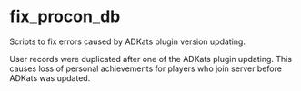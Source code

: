 # fix_procon_db
Scripts to fix errors caused by ADKats plugin version updating.

User records were duplicated after one of the ADKats plugin updating. This causes loss of personal achievements for players who join server before ADKats was updated.

